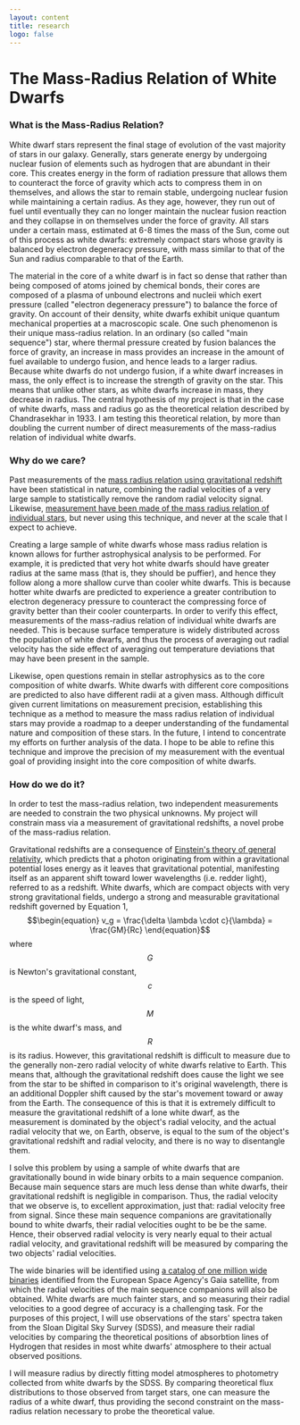 ```yaml
---
layout: content
title: research
logo: false
---
```


<h1>The Mass-Radius Relation of White Dwarfs</h1>
<h3>What is the Mass-Radius Relation?</h3>
White dwarf stars represent the final stage of evolution of the vast majority of stars in our galaxy. Generally, stars generate energy by undergoing nuclear fusion of elements such as hydrogen that are abundant in their core. This creates energy in the form of radiation pressure that allows them to counteract the force of gravity which acts to compress them in on themselves, and allows the star to remain stable, undergoing nuclear fusion while maintaining a certain radius. As they age, however, they run out of fuel until eventually they can no longer maintain the nuclear fusion reaction and they collapse in on themselves under the force of gravity. All stars under a certain mass, estimated at 6-8 times the mass of the Sun, come out of this process as white dwarfs: extremely compact stars whose gravity is balanced by electron degeneracy pressure, with mass similar to that of the Sun and radius comparable to that of the Earth. 

The material in the core of a white dwarf is in fact so dense that rather than being composed of atoms joined by chemical bonds, their cores are composed of a plasma of unbound electrons and nucleii which exert pressure (called "electron degeneracy pressure") to balance the force of gravity. On account of their density, white dwarfs exhibit unique quantum mechanical properties at a macroscopic scale. One such phenomenon is their unique mass-radius relation. In an ordinary (so called "main sequence") star, where thermal pressure created by fusion balances the force of gravity, an increase in mass provides an increase in the amount of fuel available to undergo fusion, and hence leads to a larger radius. Because white dwarfs do not undergo fusion, if a white dwarf increases in mass, the only effect is to increase the strength of gravity on the star. This means that unlike other stars, as white dwarfs increase in mass, they decrease in radius. The central hypothesis of my project is that in the case of white dwarfs, mass and radius go as the theoretical relation described by Chandrasekhar in 1933. I am testing this theoretical relation, by more than doubling the current number of direct measurements of the mass-radius relation of individual white dwarfs.

<h3>Why do we care?</h3>

Past measurements of the [mass radius relation using gravitational redshift](https://iopscience.iop.org/article/10.3847/1538-4357/aba8a2) have been statistical in nature, combining the radial velocities of a very large sample to statistically remove the random radial velocity signal. Likewise, [measurement have been made of the mass radius relation of individual stars](https://www.aanda.org/articles/aa/full_html/2019/07/aa35835-19/aa35835-19.html), but never using this technique, and never at the scale that I expect to achieve. 

Creating a large sample of white dwarfs whose mass radius relation is known allows for further astrophysical analysis to be performed. For example, it is predicted that very hot white dwarfs should have greater radius at the same mass (that is, they should be puffier), and hence they follow along a more shallow curve than cooler white dwarfs. This is because hotter white dwarfs are predicted to experience a greater contribution to electron degeneracy pressure to counteract the compressing force of gravity better than their cooler counterparts. In order to verify this effect, measurements of the mass-radius relation of individual white dwarfs are needed. This is because surface temperature is widely distributed across the population of white dwarfs, and thus the process of averaging out radial velocity has the side effect of averaging out temperature deviations that may have been present in the sample.

Likewise, open questions remain in stellar astrophysics as to the core composition of white dwarfs. White dwarfs with different core compositions are predicted to also have different radii at a given mass. Although difficult given current limitations on measurement precision, establishing this technique as a method to measure the mass radius relation of individual stars may provide a roadmap to a deeper understanding of the fundamental nature and composition of these stars. In the future, I intend to concentrate my efforts on further analysis of the data. I hope to be able to refine this technique and improve the precision of my measurement with the eventual goal of providing insight into the core composition of white dwarfs.

<h3>How do we do it?</h3>
In order to test the mass-radius relation, two independent measurements are needed to constrain the two physical unknowns. My project will constrain mass via a measurement of gravitational redshifts, a novel probe of the mass-radius relation.

Gravitational redshifts are a consequence of [Einstein's theory of general relativity](https://doi.org/10.1002/andp.19163540702), which predicts that a photon originating from within a gravitational potential loses energy as it leaves that gravitational potential, manifesting itself as an apparent shift toward lower wavelengths (i.e. redder light), referred to as a redshift. White dwarfs, which are compact objects with very strong gravitational fields, undergo a strong and measurable gravitational redshift governed by Equation 1,
$$\begin{equation}
    v_g = \frac{\delta \lambda \cdot c}{\lambda} = \frac{GM}{Rc}
\end{equation}$$
where $$G$$ is Newton's gravitational constant, $$c$$ is the speed of light, $$M$$ is the white dwarf's mass, and $$R$$ is its radius. However, this gravitational redshift is difficult to measure due to the generally non-zero radial velocity of white dwarfs relative to Earth. This means that, although the gravitational redshift does cause the light we see from the star to be shifted in comparison to it's original wavelength, there is an additional Doppler shift caused by the star's movement toward or away from the Earth. The consequence of this is that it is extremely difficult to measure the gravitational redshift of a lone white dwarf, as the measurement is dominated by the object's radial velocity, and the actual radial velocity that we, on Earth, observe, is equal to the sum of the object's gravitational redshift and radial velocity, and there is no way to disentangle them.

I solve this problem by using a sample of white dwarfs that are gravitationally bound in wide binary orbits to a main sequence companion. Because main sequence stars are much less dense than white dwarfs, their gravitational redshift is negligible in comparison. Thus, the radial velocity that we observe is, to excellent approximation, just that: radial velocity free from signal. Since these main sequence companions are gravitationally bound to white dwarfs, their radial velocities ought to be be the same. Hence, their observed radial velocity is very nearly equal to their actual radial velocity, and gravitational redshift will be measured by comparing the two objects' radial velocities.

The wide binaries will be identified using [a catalog of one million wide binaries](https://academic.oup.com/mnras/article/506/2/2269/6131876) identified from the European Space Agency's Gaia satellite, from which the radial velocities of the main sequence companions will also be obtained. White dwarfs are much fainter stars, and so measuring their radial velocities to a good degree of accuracy is a challenging task. For the purposes of this project, I will use observations of the stars' spectra taken from the Sloan Digital Sky Survey (SDSS), and measure their radial velocities by comparing the theoretical positions of absorbtion lines of Hydrogen that resides in most white dwarfs' atmosphere to their actual observed positions.

I will measure radius by directly fitting model atmospheres to photometry collected from white dwarfs by the SDSS. By comparing theoretical flux distributions to those observed from target stars, one can measure the radius of a white dwarf, thus providing the second constraint on the mass-radius relation necessary to probe the theoretical value.


